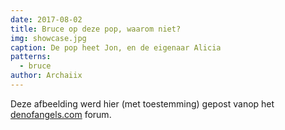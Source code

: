 ```yaml
---
date: 2017-08-02
title: Bruce op deze pop, waarom niet?
img: showcase.jpg
caption: De pop heet Jon, en de eigenaar Alicia
patterns:
  - bruce
author: Archaiix
---
```


Deze afbeelding werd hier (met toestemming) gepost vanop het [denofangels.com](https://denofangels.com/posts/12259581/) forum.
